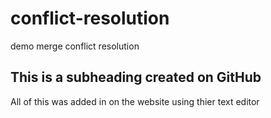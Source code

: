 # conflict-resolution
demo merge conflict resolution 

## This is a subheading created on GitHub

All of this was added in on the website using thier text editor
